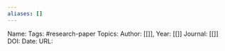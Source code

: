 ```yaml
---
aliases: []
---
```

Name: 
Tags: #research-paper 
Topics: 
Author: [[]], 
Year: [[]]
Journal: [[]]
DOI: 
Date:
URL: 
